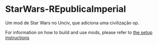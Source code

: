 # StarWars-REpublicaImperial

Um mod de Star Wars no Unciv, que adiciona uma civilização op.

For information on how to build and use mods, please refer to [the setup instructions](https://yairm210.github.io/Unciv/Modders/Making-a-new-Civilization/)
